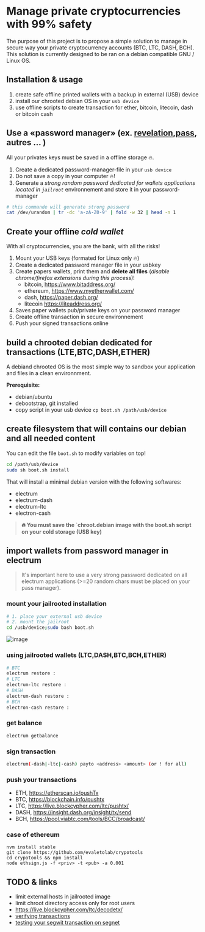 # Manage private cryptocurrencies with 99% safety
The purpose of this project is to propose a simple solution to manage in secure way
your private cryptocurrency accounts (BTC, LTC, DASH, BCH).
This solution is currently designed to be ran on a debian compatible GNU / Linux OS.

## Installation & usage 
1. create safe offline printed wallets with a backup in external (USB) device 
2. install our chrooted debian OS in your `usb device` 
3. use offline scripts to create transaction for ether, bitcoin, litecoin, dash or bitcoin cash

## Use a «password manager» (ex. [revelation](https://revelation.olasagasti.info/),[pass](https://www.passwordstore.org/), autres ... )
All your privates keys must be saved in a offline storage :fire:.
1. Create a dedicated password-manager-file in your `usb device` 
2. Do not save a copy in your computer :fire:!
3. Generate a *strong random password dedicated for wallets applications located in `jailroot`* environnement and store it in your password-manager

```bash
# this commande will generate strong password
cat /dev/urandom | tr -dc 'a-zA-Z0-9' | fold -w 32 | head -n 1
```

## Create your offline *cold wallet* 
With all cryptocurrencies, you are the bank, with all the risks! 

1. Mount your USB keys (formated for Linux only :fire:)
1. Create a dedicated password manager file in your usbkey
1. Create papers wallets, print them and **delete all files** (*disable chrome/firefox extensions during this process*)! 
   * bitcoin, https://www.bitaddress.org/ 
   * ethereum, https://www.myetherwallet.com/ 
   * dash, https://paper.dash.org/ 
   * litecoin https://liteaddress.org/ 
2. Saves paper wallets pub/private keys on your password manager 
3. Create offline transaction in secure environnement
4. Push your signed transactions online


## build a chrooted debian dedicated for transactions (LTE,BTC,DASH,ETHER)
A debiand chrooted OS is the most simple way to sandbox your application and files in a clean environnment. 

**Prerequisite:**
* debian/ubuntu 
* debootstrap, git installed
* copy script in your usb device `cp boot.sh /path/usb/device`


## create filesystem that will contains our debian and all needed content
You can edit the file `boot.sh` to modify variables on top!

```bash
cd /path/usb/device
sudo sh boot.sh install
```

That will install a minimal debian version with the following softwares:
* electrum 
* electrum-dash
* electrum-ltc
* electron-cash 

> **:fire: You must save the `chroot.debian image with the boot.sh script on your cold storage (USB key)**

## import wallets from password manager in electrum
> It's important here to use a very strong password dedicated on all electrum applications (>=20 random chars must be placed on your pass manager).

### mount your jailrooted installation
```bash
# 1. place your external usb device
# 2. mount the jailroot 
cd /usb/device;sudo bash boot.sh 
```
![image](https://user-images.githubusercontent.com/1422935/32614813-5be24cee-c56e-11e7-9670-dc5ce2f19213.png)

### using jailrooted wallets (LTC,DASH,BTC,BCH,ETHER)

```bash
# BTC
electrum restore :
# LTC
electrum-ltc restore :
# DASH
electrum-dash restore :
# BCH
electron-cash restore :
```

### get balance 

```bash
electrum getbalance

```
 
### sign transaction

```bash
electrum(-dash|-ltc|-cash) payto <address> <amount> (or ! for all)
```

### push your transactions 
* ETH, https://etherscan.io/pushTx
* BTC, https://blockchain.info/pushtx
* LTC, https://live.blockcypher.com/ltc/pushtx/
* DASH, https://insight.dash.org/insight/tx/send
* BCH, https://pool.viabtc.com/tools/BCC/broadcast/


### case of ethereum 

```
nvm install stable
git clone https://github.com/evaletolab/crypotools
cd crypotools && npm install
node ethsign.js -f <priv> -t <pub> -a 0.001
```

## TODO & links

* limit external hosts in jailrooted image
* limit chroot directory access only for root users
* https://live.blockcypher.com/ltc/decodetx/
* [verifying transactions](https://coinb.in/#verify)
* [testing your segwit transaction on segnet](http://n.bitcoin.ninja/checktx)


